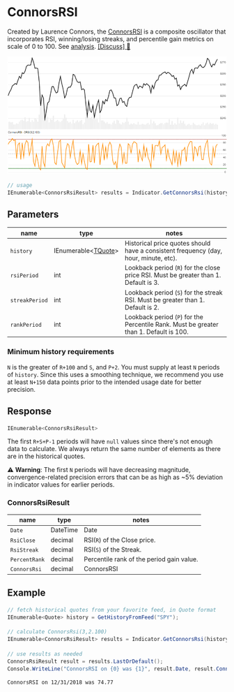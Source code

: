 ﻿# ConnorsRSI

Created by Laurence Connors, the [ConnorsRSI](https://alvarezquanttrading.com/wp-content/uploads/2016/05/ConnorsRSIGuidebook.pdf) is a composite oscillator that incorporates RSI, winning/losing streaks, and percentile gain metrics on scale of 0 to 100.  See [analysis](https://alvarezquanttrading.com/blog/connorsrsi-analysis).
[[Discuss] :speech_balloon:](https://github.com/DaveSkender/Stock.Indicators/discussions/260 "Community discussion about this indicator")

![image](chart.png)

```csharp
// usage
IEnumerable<ConnorsRsiResult> results = Indicator.GetConnorsRsi(history, rsiPeriod, streakPeriod, rankPeriod);  
```

## Parameters

| name | type | notes
| -- |-- |--
| `history` | IEnumerable\<[TQuote](../../docs/GUIDE.md#historical-quotes)\> | Historical price quotes should have a consistent frequency (day, hour, minute, etc).
| `rsiPeriod` | int | Lookback period (`R`) for the close price RSI.  Must be greater than 1.  Default is 3.
| `streakPeriod` | int | Lookback period (`S`) for the streak RSI.  Must be greater than 1.  Default is 2.
| `rankPeriod` | int | Lookback period (`P`) for the Percentile Rank.  Must be greater than 1.  Default is 100.

### Minimum history requirements

`N` is the greater of `R+100` and `S`, and `P+2`.  You must supply at least `N` periods of `history`.  Since this uses a smoothing technique, we recommend you use at least `N+150` data points prior to the intended usage date for better precision.

## Response

```csharp
IEnumerable<ConnorsRsiResult>
```

The first `R+S+P-1` periods will have `null` values since there's not enough data to calculate.  We always return the same number of elements as there are in the historical quotes.

:warning: **Warning**: The first `N` periods will have decreasing magnitude, convergence-related precision errors that can be as high as ~5% deviation in indicator values for earlier periods.

### ConnorsRsiResult

| name | type | notes
| -- |-- |--
| `Date` | DateTime | Date
| `RsiClose` | decimal | RSI(`R`) of the Close price.
| `RsiStreak` | decimal | RSI(`S`) of the Streak.
| `PercentRank` | decimal | Percentile rank of the period gain value.
| `ConnorsRsi` | decimal | ConnorsRSI

## Example

```csharp
// fetch historical quotes from your favorite feed, in Quote format
IEnumerable<Quote> history = GetHistoryFromFeed("SPY");

// calculate ConnorsRsi(3,2.100)
IEnumerable<ConnorsRsiResult> results = Indicator.GetConnorsRsi(history,3,2,100);

// use results as needed
ConnorsRsiResult result = results.LastOrDefault();
Console.WriteLine("ConnorsRSI on {0} was {1}", result.Date, result.ConnorsRsi);
```

```bash
ConnorsRSI on 12/31/2018 was 74.77
```

